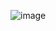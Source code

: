![image](https://user-images.githubusercontent.com/52610136/149751153-e56aa5ac-b68a-4211-83c8-ab0c9822a3d7.png)
